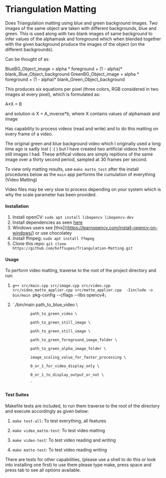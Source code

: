 # Triangulation Matting

Does Triangulation matting using blue and green background images. Two images of the same object are taken with different backgrounds, blue and green.
This is used along with two blank images of same background to infer values of the alphamask and foreground which when blended together with the
given background produce the images of the object (on the different backgrounds).

Can be thought of as:

BlueBG_Object_image = alpha * foreground + (1 - alpha)* blank_Blue_Object_background
GreenBG_Object_image = alpha * foreground + (1 - alpha)* blank_Green_Object_background

This produces six equations per pixel (three colors, RGB considered in two images at every pixel), which is formulated as:

 A*X = B

and solution is X = A_inverse*b, where X contains values of alphamask and image

Has capability to process videos (read and write) and to do this matting on every frame of a video.

The original green and blue background video which I originally used a long time ago is sadly lost ( :( ) but I have created two artificial videos
from the still images I had. These artifical videos are simply repitions of the same image over a thirty second period, sampled at 30 frames per second.

To view only matting results, use `make matte_test` after the install procedures below as the `main` app performs the cumulation of everything (Video Matting)

Video files may be very slow to process depending on your system which is why the scale parameter has been provided.

#### Installation

1. Install openCV: `sudo apt install libopencv libopencv-dev`
2. Install dependencies as seen [here](https://linuxize.com/post/how-to-install-opencv-on-ubuntu-18-04/)
3. Windows users see [this])(https://learnopencv.com/install-opencv-on-windows/) or use chocolatey
4. Install ffmpeg: `sudo apt install ffmpeg`
5. Clone this repo: `git clone https://github.com/hoffsupes/Triangulation-Matting.git`


#### Usage

To perform video matting, traverse to the root of the project directory and run:

1. `g++ src/main.cpp src/image.cpp src/video.cpp src/video_matte_applier.cpp src/matte_applier.cpp  -Iinclude -o bin/main `pkg-config --cflags --libs opencv4`;`

2. `./bin/main
              path_to_blue_video \

               path_to_green_video \

               path_to_green_still_image \

               path_to_green_still_image \

               path_to_green_foreground_image_folder \

               path_to_green_alpha_image_folder \

               image_scaling_value_for_faster_processing \

               0_or_1_for_video_display_only \

               0_or_1_to_display_output_or_not \

               `
#### Test Suites

Makefile tests are included, to run them traverse to the root of the directory and execute accordingly as given below:

1. `make test-all`:
    To test everything, all features

2. `make video_matte-test`:
    To test video matting

3. `make video-test`:
    To test video reading and writing

4. `make matte-test`:
    To test video reading writing


There are tests for other capabilities, (please use a shell to do this or look into installing one first) to use them please type make, press space and press tab to see all options available.
